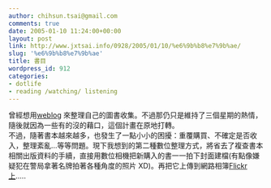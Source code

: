 ```yaml
---
author: chihsun.tsai@gmail.com
comments: true
date: 2005-01-10 11:24:00+00:00
layout: post
link: http://www.jxtsai.info/0928/2005/01/10/%e6%9b%b8%e7%9b%ae/
slug: '%e6%9b%b8%e7%9b%ae'
title: 書目
wordpress_id: 912
categories:
- dotlife
- reading /watching/ listening
---
```


曾經想用[weblog](http://a5288.weblogs.us/) 來整理自己的圖書收集。不過那仍只是維持了三個星期的熱情，隨後就因為一些有的沒的藉口，這個計畫在原地打轉。  
不過，隨著書本越來越多，也發生了一點小小的困擾：重覆購買、不確定是否收入，整理紊亂...等等問題。現下我想到的第二種數位整理方式，將省去了複查書本相關出版資料的手續，直接用數位相機把新購入的書一一拍下封面建檔(有點像嫌疑犯在警局拿著名牌拍著各種角度的照片 XD)。再把它上傳到網路相簿[Flickr上](https://www.flickr.com/photos/nairobi/sets/55502//).....
